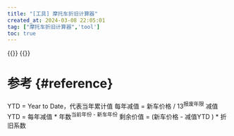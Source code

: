 ```yaml
---
title: "[工具] 摩托车折旧计算器"
created_at: 2024-03-08 22:05:01
tag: ["摩托车折旧计算器",'tool']
toc: true
---
```


{{<element-ui>}}
{{<inline-html path="calculator.html">}}


# 参考 {#reference}

YTD = Year to Date，代表当年累计值
每年减值 = 新车价格 / 13<sup>报废年限</sup>
减值YTD = 每年减值 * 年数<sup>当前年份 - 新车年份</sup>
剩余价值 = (新车价格 - 减值YTD ) * 折旧系数
